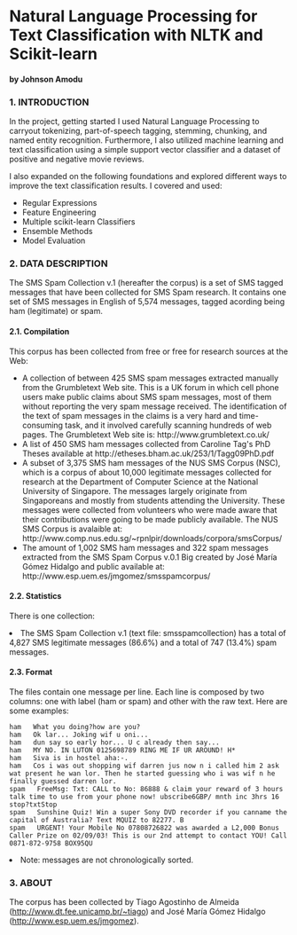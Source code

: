 # Natural Language Processing for Text Classification with NLTK and Scikit-learn
#### by Johnson Amodu

### 1. INTRODUCTION
In the project, getting started I used Natural Language Processing to carryout tokenizing, part-of-speech tagging, stemming, chunking, and named entity recognition. Furthermore, I also utilized machine learning and text classification using a simple support vector classifier and a dataset of positive and negative movie reviews.

I also expanded on the following foundations and explored different ways to improve the text classification results. I covered and used:

<ul>
<li>Regular Expressions
<li>Feature Engineering
<li>Multiple scikit-learn Classifiers
<li>Ensemble Methods
<li>Model Evaluation
</ul>

### 2. DATA DESCRIPTION

The SMS Spam Collection v.1 (hereafter the corpus) is a set of SMS tagged messages that have been collected for SMS Spam research. It contains one set of SMS messages in English of 5,574 messages, tagged acording being ham (legitimate) or spam. 

#### 2.1. Compilation
This corpus has been collected from free or free for research sources at the Web:
<ul>
<li> A collection of between 425 SMS spam messages extracted manually from the Grumbletext Web site. This is a UK forum in which cell phone users make public claims about SMS spam messages, most of them without reporting the very spam message received. The identification of the text of spam messages in the claims is a very hard and time-consuming task, and it involved carefully scanning hundreds of web pages. The Grumbletext Web site is: http://www.grumbletext.co.uk/
<li> A list of 450 SMS ham messages collected from Caroline Tag's PhD Theses available at http://etheses.bham.ac.uk/253/1/Tagg09PhD.pdf
<li> A subset of 3,375 SMS ham messages of the NUS SMS Corpus (NSC), which is a corpus of about 10,000 legitimate messages collected for research at the Department of Computer Science at the National University of Singapore. The messages largely originate from Singaporeans and mostly from students attending the University. These messages were collected from volunteers who were made aware that their contributions were going to be made publicly available. The NUS SMS Corpus is avalaible at: http://www.comp.nus.edu.sg/~rpnlpir/downloads/corpora/smsCorpus/
<li> The amount of 1,002 SMS ham messages and 322 spam messages extracted from the SMS Spam Corpus v.0.1 Big created by José María Gómez Hidalgo and public available at: http://www.esp.uem.es/jmgomez/smsspamcorpus/
</ul>

#### 2.2. Statistics
There is one collection:
<li> The SMS Spam Collection v.1 (text file: smsspamcollection) has a total of 4,827 SMS legitimate messages (86.6%) and a total of 747 (13.4%) spam messages.

#### 2.3. Format
The files contain one message per line. Each line is composed by two columns: one with label (ham or spam) and other with the raw text. Here are some examples:
```
ham   What you doing?how are you?
ham   Ok lar... Joking wif u oni...
ham   dun say so early hor... U c already then say...
ham   MY NO. IN LUTON 0125698789 RING ME IF UR AROUND! H*
ham   Siva is in hostel aha:-.
ham   Cos i was out shopping wif darren jus now n i called him 2 ask wat present he wan lor. Then he started guessing who i was wif n he finally guessed darren lor.
spam   FreeMsg: Txt: CALL to No: 86888 & claim your reward of 3 hours talk time to use from your phone now! ubscribe6GBP/ mnth inc 3hrs 16 stop?txtStop
spam   Sunshine Quiz! Win a super Sony DVD recorder if you canname the capital of Australia? Text MQUIZ to 82277. B
spam   URGENT! Your Mobile No 07808726822 was awarded a L2,000 Bonus Caller Prize on 02/09/03! This is our 2nd attempt to contact YOU! Call 0871-872-9758 BOX95QU
```
<li> Note: messages are not chronologically sorted.


### 3. ABOUT
The corpus has been collected by Tiago Agostinho de Almeida (http://www.dt.fee.unicamp.br/~tiago) and José María Gómez Hidalgo (http://www.esp.uem.es/jmgomez).
